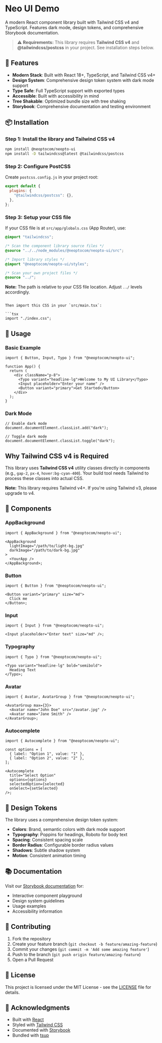 # Neo UI Demo

A modern React component library built with Tailwind CSS v4 and TypeScript. Features dark mode, design tokens, and comprehensive Storybook documentation.

> ⚠️ **Requirements:** This library requires **Tailwind CSS v4** and **@tailwindcss/postcss** in your project. See installation steps below.

## 🚀 Features

- **Modern Stack**: Built with React 18+, TypeScript, and Tailwind CSS v4+
- **Design System**: Comprehensive design token system with dark mode support
- **Type Safe**: Full TypeScript support with exported types
- **Accessible**: Built with accessibility in mind
- **Tree Shakable**: Optimized bundle size with tree shaking
- **Storybook**: Comprehensive documentation and testing environment

## 📦 Installation

### Step 1: Install the library and Tailwind CSS v4

```bash
npm install @neoptocom/neopto-ui
npm install -D tailwindcss@latest @tailwindcss/postcss
```

### Step 2: Configure PostCSS

Create `postcss.config.js` in your project root:

```js
export default {
  plugins: {
    "@tailwindcss/postcss": {},
  },
};
```

### Step 3: Setup your CSS file

If your CSS file is at `src/app/globals.css` (App Router), use:

```css
@import "tailwindcss";

/* Scan the component library source files */
@source "../../node_modules/@neoptocom/neopto-ui/src";

/* Import library styles */
@import "@neoptocom/neopto-ui/styles";

/* Scan your own project files */
@source "../";

```

**Note:** The path is relative to your CSS file location. Adjust `../` levels accordingly.

```

Then import this CSS in your `src/main.tsx`:

```tsx
import "./index.css";
```

## 🎨 Usage

### Basic Example

```tsx
import { Button, Input, Typo } from "@neoptocom/neopto-ui";

function App() {
  return (
    <div className="p-8">
      <Typo variant="headline-lg">Welcome to My UI Library</Typo>
      <Input placeholder="Enter your name" />
      <Button variant="primary">Get Started</Button>
    </div>
  );
}
```

### Dark Mode

```tsx
// Enable dark mode
document.documentElement.classList.add("dark");

// Toggle dark mode
document.documentElement.classList.toggle("dark");
```

## Why Tailwind CSS v4 is Required

This library uses **Tailwind CSS v4** utility classes directly in components (e.g., `gap-2`, `px-4`, `hover:bg-cyan-400`). Your build tool needs Tailwind to process these classes into actual CSS.

**Note:** This library requires Tailwind v4+. If you're using Tailwind v3, please upgrade to v4.

## 🧩 Components

### AppBackground

```tsx
import { AppBackground } from "@neoptocom/neopto-ui";

<AppBackground
  lightImage="/path/to/light-bg.jpg"
  darkImage="/path/to/dark-bg.jpg"
>
  <YourApp />
</AppBackground>;
```

### Button

```tsx
import { Button } from "@neoptocom/neopto-ui";

<Button variant="primary" size="md">
  Click me
</Button>;
```

### Input

```tsx
import { Input } from "@neoptocom/neopto-ui";

<Input placeholder="Enter text" size="md" />;
```

### Typography

```tsx
import { Typo } from "@neoptocom/neopto-ui";

<Typo variant="headline-lg" bold="semibold">
  Heading Text
</Typo>;
```

### Avatar

```tsx
import { Avatar, AvatarGroup } from "@neoptocom/neopto-ui";

<AvatarGroup max={3}>
  <Avatar name="John Doe" src="/avatar.jpg" />
  <Avatar name="Jane Smith" />
</AvatarGroup>;
```

### Autocomplete

```tsx
import { Autocomplete } from "@neoptocom/neopto-ui";

const options = [
  { label: "Option 1", value: "1" },
  { label: "Option 2", value: "2" },
];

<Autocomplete
  title="Select Option"
  options={options}
  selectedOption={selected}
  onSelect={setSelected}
/>;
```

## 🎨 Design Tokens

The library uses a comprehensive design token system:

- **Colors**: Brand, semantic colors with dark mode support
- **Typography**: Poppins for headings, Roboto for body text
- **Spacing**: Consistent spacing scale
- **Border Radius**: Configurable border radius values
- **Shadows**: Subtle shadow system
- **Motion**: Consistent animation timing

## 📚 Documentation

Visit our [Storybook documentation](https://neoptocom.github.io/neopto-ui/storybook-static) for:

- Interactive component playground
- Design system guidelines
- Usage examples
- Accessibility information

## 🤝 Contributing

1. Fork the repository
2. Create your feature branch (`git checkout -b feature/amazing-feature`)
3. Commit your changes (`git commit -m 'Add some amazing feature'`)
4. Push to the branch (`git push origin feature/amazing-feature`)
5. Open a Pull Request

## 📄 License

This project is licensed under the MIT License - see the [LICENSE](LICENSE) file for details.

## 🙏 Acknowledgments

- Built with [React](https://reactjs.org/)
- Styled with [Tailwind CSS](https://tailwindcss.com/)
- Documented with [Storybook](https://storybook.js.org/)
- Bundled with [tsup](https://tsup.egoist.sh/)
